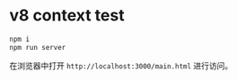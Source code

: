 # v8 context test


``` bash
npm i
npm run server
```

在浏览器中打开 `http://localhost:3000/main.html` 进行访问。